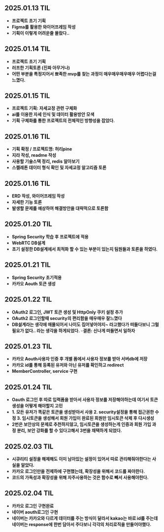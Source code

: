 
## 2025.01.13 TIL
- **프로젝트 초기 기획**
- **Figma를 활용한 와이어프레임 작성**
- **기획이 이렇게 어려운줄 몰랐다..**

## 2025.01.14 TIL
- **프로젝트 초기 기획**
- **러프한 기획토론 (진짜 아무거나)**
- **어떤 부분을 특정지어서 뾰족한 mvp를 찾는 과정이 매우매우매우매우 어렵다는걸 느꼈다.**

## 2025.01.15 TIL
- **프로젝트 기획: 자세교정 관련 구체화**
- **ai를 이용한 자세 인식 및 데이터 활용방안 모색**
- **기획 구체화를 통한 프로젝트의 전체적인 방향성을 잡았다.**

## 2025.01.16 TIL
- **기획 확정 / 프로젝트명: 허리pine**
- **지라 작성, readme 작성**
- **사용할 기술스택 정리, redis 알아보기**
- **스켈레톤 데이터 형식 확인 및 자세교정 알고리즘 토론**

## 2025.01.16 TIL
- **ERD 작성, 와이어프레임 작성**
- **자세한 기능 토론**
- **발생할 문제를 예상하여 해결방안을 대략적으로 토론함**

## 2025.01.20 TIL
- **Spring Security 학습 후 프로젝트에 적용**
- **WebRTC DB설계**
- **초기 설정한 DB설계에서 최적화 할 수 있는 부분이 있는지 팀원들과 토론을 하였다.**

## 2025.01.21 TIL
- **Spring Security 초기적용**
- **카카오 Aouth 토큰 생성**

## 2025.01.22 TIL
- **OAuth2 로그인, JWT 토큰 생성 및 HttpOnly 쿠키 설정 추가**
- **OAuth2 로그인할때 security의 편리함을 매우매우 잘느꼈다**
- **DB설계라는 생각에 매몰되어서 나이도 집어넣어야지~ 라고했다가 떠들다보니 그럴필요가 없다.. 라는 생각을 하게되었다.**
-**결론: 신나게 떠들면서 일하자**

## 2025.01.23 TIL
- **카카오 Aouth사용자 인증 후 개별 폼에서 사용자 정보를 받아 서버db에 저장**
- **카카오 id를 통해 등록된 유저와 아닌 유저를 확인하고 redirect**
- **MemberController, service 구현**


## 2025.01.24 TIL
- **Oauth 로그인 후 따로 입력폼을 받아서 사용자 정보를 저장해야하는데 여기서 토큰생성을 어떻게 해야할지 고민**
- **1. 모든 유저가 똑같은 토큰을 생성받아서 사용
    2. security설정을 통해 접근권한 수정
    3. 임시토큰을 생성해서 회원 가입이 완료된 회원만 임시토큰 삭제 후 다시생성**
- **2번은 보안상의 문제로 추천하지않고, 임시토큰을 생성하는게 인증과 회원 가입 과정 분리, 보안 강화를 할 수 있다고해서 3번을 채택하게 되었다.**

## 2025.02.03 TIL
- **시큐리티 설정을 해제해도 이미 남아있는 설정이 있어서 따로 관리해줘야한다는 사실을 알았다.**
- **카카오 로그인만을 전제하에 구현했는데, 확장성을 위해서 코드를 짜야한다.**
- **코드의 가독성과 확장성을 위해 자주사용하는 것은 함수로 빼서 사용해야한다.**

## 2025.02.04 TIL
- **카카오 로그인 구현완료**
- **네이버 aouth로그인 구현**
- **네이버는 카카오와 다르게 데이터를 주는 방식이 달라서 kakao는 바로 id를 주는데 네이버는 response에 한번 담아서 주다보니 각각의 처리로직을 만들어야했다.**

